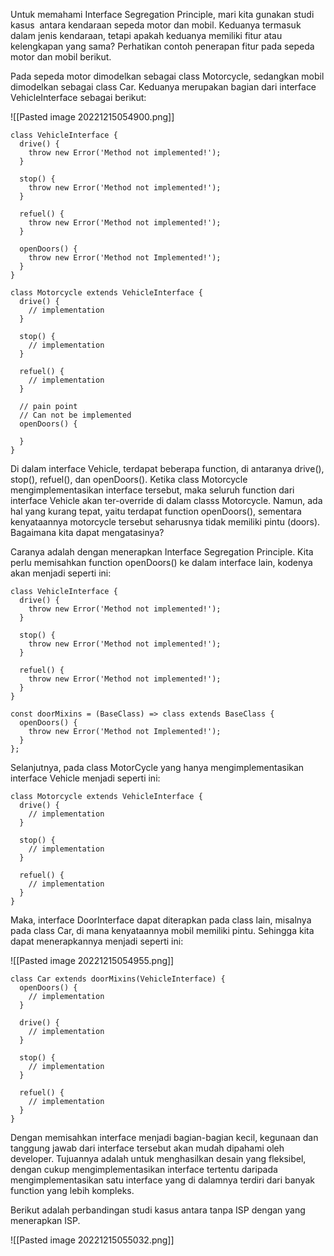 Untuk memahami Interface Segregation Principle, mari kita gunakan studi kasus  antara kendaraan sepeda motor dan mobil. Keduanya termasuk dalam jenis kendaraan, tetapi apakah keduanya memiliki fitur atau kelengkapan yang sama? Perhatikan contoh penerapan fitur pada sepeda motor dan mobil berikut. 

Pada sepeda motor dimodelkan sebagai class Motorcycle, sedangkan mobil dimodelkan sebagai class Car. Keduanya merupakan bagian dari interface VehicleInterface sebagai berikut:

![[Pasted image 20221215054900.png]]

```JS
class VehicleInterface {
  drive() {
    throw new Error('Method not implemented!');
  }
 
  stop() {
    throw new Error('Method not implemented!');
  }
 
  refuel() {
    throw new Error('Method not implemented!');
  }
 
  openDoors() {
    throw new Error('Method not Implemented!');
  }
}
 
class Motorcycle extends VehicleInterface {
  drive() {
    // implementation
  }
 
  stop() {
    // implementation
  }
 
  refuel() {
    // implementation
  }
 
  // pain point
  // Can not be implemented
  openDoors() {
 
  }
}
```

Di dalam interface Vehicle, terdapat beberapa function, di antaranya drive(), stop(), refuel(), dan openDoors(). Ketika class Motorcycle mengimplementasikan interface tersebut, maka seluruh function dari interface Vehicle akan ter-override di dalam classs Motorcycle. Namun, ada hal yang kurang tepat, yaitu terdapat function openDoors(), sementara kenyataannya motorcycle tersebut seharusnya tidak memiliki pintu (doors). Bagaimana kita dapat mengatasinya?

Caranya adalah dengan menerapkan Interface Segregation Principle. Kita perlu memisahkan function openDoors() ke dalam interface lain, kodenya akan menjadi seperti ini:

```JS
class VehicleInterface {
  drive() {
    throw new Error('Method not implemented!');
  }
 
  stop() {
    throw new Error('Method not implemented!');
  }
 
  refuel() {
    throw new Error('Method not implemented!');
  }
}
 
const doorMixins = (BaseClass) => class extends BaseClass {
  openDoors() {
    throw new Error('Method not Implemented!');
  }
};
```

Selanjutnya, pada class MotorCycle yang hanya mengimplementasikan interface Vehicle menjadi seperti ini:

```JS
class Motorcycle extends VehicleInterface {
  drive() {
    // implementation
  }
 
  stop() {
    // implementation
  }
 
  refuel() {
    // implementation
  }
}
```

Maka, interface DoorInterface dapat diterapkan pada class lain, misalnya pada class Car, di mana kenyataannya mobil memiliki pintu. Sehingga kita dapat menerapkannya menjadi seperti ini:

![[Pasted image 20221215054955.png]]

```JS
class Car extends doorMixins(VehicleInterface) {
  openDoors() {
    // implementation
  }
 
  drive() {
    // implementation
  }
 
  stop() {
    // implementation
  }
 
  refuel() {
    // implementation
  }
}
```

Dengan memisahkan interface menjadi bagian-bagian kecil, kegunaan dan tanggung jawab dari interface tersebut akan mudah dipahami oleh developer. Tujuannya adalah untuk menghasilkan desain yang fleksibel, dengan cukup mengimplementasikan interface tertentu daripada mengimplementasikan satu interface yang di dalamnya terdiri dari banyak function yang lebih kompleks.

Berikut adalah perbandingan studi kasus antara tanpa ISP dengan yang menerapkan ISP.

![[Pasted image 20221215055032.png]]